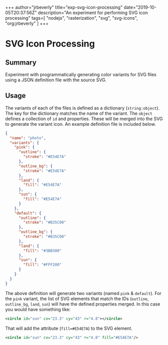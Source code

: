 +++
author="jrbeverly"
title="exp-svg-icon-processing"
date="2019-10-05T20:37:56Z"
description="An experiment for performing SVG icon processing"
tags=[
  "nodejs",
  "rasterization",
  "svg",
  "svg-icons",
  "org:jrbeverly"
]
+++

# SVG Icon Processing

## Summary

Experiment with programmatically generating color variants for SVG files using a JSON definition file with the source SVG.

## Usage

The variants of each of the files is defined as a dictionary (`string:object`). The key for the dictionary matches the name of the variant. The `object` defines a collection of `id` and properties. These will be merged into the SVG to generate the variant icon. An example definition file is included below.

```json
{
  "name": "photo",
  "variants": {
    "pink": {
      "outline": {
        "stroke": "#E54E7A"
      },
      "outline_bg": {
        "stroke": "#E54E7A"
      },
      "land": {
        "fill": "#E54E7A"
      },
      "sun": {
        "fill": "#E54E7A"
      }
    },
    "default": {
      "outline": {
        "stroke": "#B35C00"
      },
      "outline_bg": {
        "stroke": "#B35C00"
      },
      "land": {
        "fill": "#3BB300"
      },
      "sun": {
        "fill": "#FFF200"
      }
    }
  }
}
```

The above definition will generate two variants (named `pink` & `default`). For the `pink` variant, the list of SVG elements that match the IDs (`outline`, `outline_bg`, `land`, `sun`) will have the defined properties merged. In this case you would have something like:

```xml
<circle id="sun" cx="23.3" cy="43" r="4.8"></circle>
```

That will add the attribute (`fill=#E54E7A`) to the SVG element.

```xml
<circle id="sun" cx="23.3" cy="43" r="4.8" fill="#E54E7A"/>
```